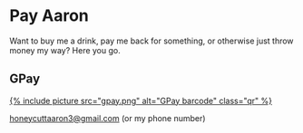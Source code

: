 # Pay Aaron

Want to buy me a drink, pay me back for something, or otherwise just throw money
my way? Here you go.

<h2>GPay</h2>

<a href="https://gpay.app.goo.gl/pay-K5VVOx2p9Le">{% include picture src="gpay.png" alt="GPay barcode" class="qr" %}</a>

[honeycuttaaron3@gmail.com](https://gpay.app.goo.gl/pay-X0DNnUye74a) (or my phone number)

